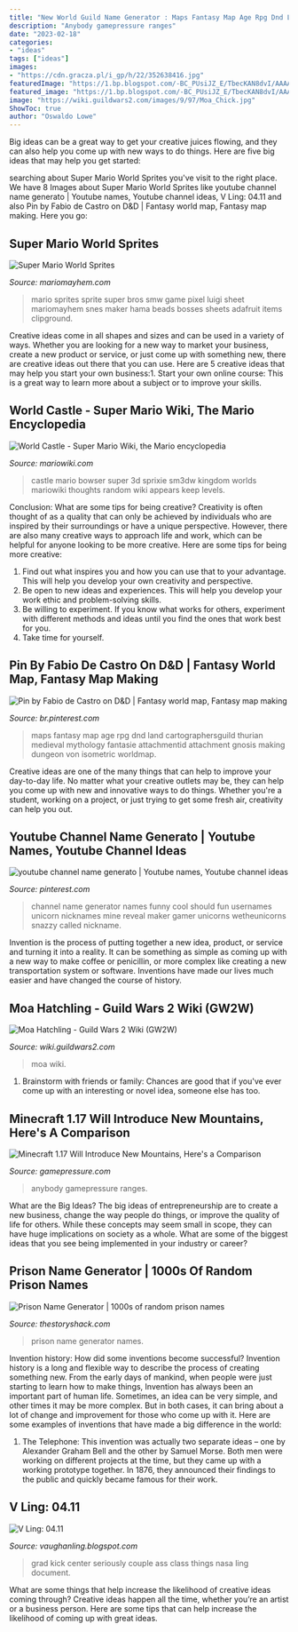```yaml
---
title: "New World Guild Name Generator : Maps Fantasy Map Age Rpg Dnd Land Cartographersguild Thurian Medieval Mythology Fantasie Attachmentid Attachment Gnosis Making Dungeon Von Isometric Worldmap"
description: "Anybody gamepressure ranges"
date: "2023-02-18"
categories:
- "ideas"
tags: ["ideas"]
images:
- "https://cdn.gracza.pl/i_gp/h/22/352638416.jpg"
featuredImage: "https://1.bp.blogspot.com/-BC_PUsiJZ_E/TbecKAN8dvI/AAAAAAAAEOQ/JpgJOgRrwoY/s1600/IMGP7998.JPG"
featured_image: "https://1.bp.blogspot.com/-BC_PUsiJZ_E/TbecKAN8dvI/AAAAAAAAEOQ/JpgJOgRrwoY/s1600/IMGP7998.JPG"
image: "https://wiki.guildwars2.com/images/9/97/Moa_Chick.jpg"
ShowToc: true
author: "Oswaldo Lowe"
---
```



Big ideas can be a great way to get your creative juices flowing, and they can also help you come up with new ways to do things. Here are five big ideas that may help you get started: 

	

		
searching about Super Mario World Sprites you've visit to the right place. We have 8 Images about Super Mario World Sprites like youtube channel name generato | Youtube names, Youtube channel ideas, V Ling: 04.11 and also Pin by Fabio de Castro on D&amp;D | Fantasy world map, Fantasy map making. Here you go:
		
    
## Super Mario World Sprites

<img loading=lazy src="https://www.mariomayhem.com/downloads/sprites/smw/smw_mario_sheet.png" onerror="this.onerror=null;this.src='https://tse2.mm.bing.net/th?id=OIP.mdzQFe9senoYdLS5H5CGiAAAAA&amp;pid=15.1';" alt="Super Mario World Sprites">

_Source: mariomayhem.com_

>mario sprites sprite super bros smw game pixel luigi sheet mariomayhem snes maker hama beads bosses sheets adafruit items clipground. 

	

Creative ideas come in all shapes and sizes and can be used in a variety of ways. Whether you are looking for a new way to market your business, create a new product or service, or just come up with something new, there are creative ideas out there that you can use. Here are 5 creative ideas that may help you start your own business:1. Start your own online course: This is a great way to learn more about a subject or to improve your skills.

    
## World Castle - Super Mario Wiki, The Mario Encyclopedia

<img loading=lazy src="https://www.mariowiki.com/images/thumb/3/3f/World_Castle_SM3DW.png/1200px-World_Castle_SM3DW.png" onerror="this.onerror=null;this.src='https://tse4.mm.bing.net/th?id=OIP.YN73FpmIMLYtppAcKzO3vAHaJI&amp;pid=15.1';" alt="World Castle - Super Mario Wiki, the Mario encyclopedia">

_Source: mariowiki.com_

>castle mario bowser super 3d sprixie sm3dw kingdom worlds mariowiki thoughts random wiki appears keep levels. 

	

Conclusion: What are some tips for being creative?
Creativity is often thought of as a quality that can only be achieved by individuals who are inspired by their surroundings or have a unique perspective. However, there are also many creative ways to approach life and work, which can be helpful for anyone looking to be more creative. Here are some tips for being more creative: 
1) Find out what inspires you and how you can use that to your advantage. This will help you develop your own creativity and perspective. 
2) Be open to new ideas and experiences. This will help you develop your work ethic and problem-solving skills. 
3) Be willing to experiment. If you know what works for others, experiment with different methods and ideas until you find the ones that work best for you. 
4) Take time for yourself.

    
## Pin By Fabio De Castro On D&amp;D | Fantasy World Map, Fantasy Map Making

<img loading=lazy src="https://i.pinimg.com/736x/46/17/01/461701c0428ca090767131094156c7f3--file-maps.jpg" onerror="this.onerror=null;this.src='https://tse2.mm.bing.net/th?id=OIP.RGcFLAxFH6UTJTaRJbaH7wHaFt&amp;pid=15.1';" alt="Pin by Fabio de Castro on D&amp;D | Fantasy world map, Fantasy map making">

_Source: br.pinterest.com_

>maps fantasy map age rpg dnd land cartographersguild thurian medieval mythology fantasie attachmentid attachment gnosis making dungeon von isometric worldmap. 

	

Creative ideas are one of the many things that can help to improve your day-to-day life. No matter what your creative outlets may be, they can help you come up with new and innovative ways to do things. Whether you're a student, working on a project, or just trying to get some fresh air, creativity can help you out.

    
## Youtube Channel Name Generato | Youtube Names, Youtube Channel Ideas

<img loading=lazy src="https://i.pinimg.com/736x/63/90/8a/63908ac1ef8b8c000e9b802af32a8621.jpg" onerror="this.onerror=null;this.src='https://tse3.mm.bing.net/th?id=OIP.Ur9SUhUIpv4O6ihMbFi4RQHaI8&amp;pid=15.1';" alt="youtube channel name generato | Youtube names, Youtube channel ideas">

_Source: pinterest.com_

>channel name generator names funny cool should fun usernames unicorn nicknames mine reveal maker gamer unicorns wetheunicorns snazzy called nickname. 

	

Invention is the process of putting together a new idea, product, or service and turning it into a reality. It can be something as simple as coming up with a new way to make coffee or penicillin, or more complex like creating a new transportation system or software. Inventions have made our lives much easier and have changed the course of history.

    
## Moa Hatchling - Guild Wars 2 Wiki (GW2W)

<img loading=lazy src="https://wiki.guildwars2.com/images/9/97/Moa_Chick.jpg" onerror="this.onerror=null;this.src='https://tse2.mm.bing.net/th?id=OIP.ct1soB7y9QBw7hgoJ0b8vgAAAA&amp;pid=15.1';" alt="Moa Hatchling - Guild Wars 2 Wiki (GW2W)">

_Source: wiki.guildwars2.com_

>moa wiki. 

	

1. Brainstorm with friends or family: Chances are good that if you've ever come up with an interesting or novel idea, someone else has too.

    
## Minecraft 1.17 Will Introduce New Mountains, Here&#039;s A Comparison

<img loading=lazy src="https://cdn.gracza.pl/i_gp/h/22/352638416.jpg" onerror="this.onerror=null;this.src='https://tse4.mm.bing.net/th?id=OIP.6Rmndslmy2AWpnHxAqJbSQHaEK&amp;pid=15.1';" alt="Minecraft 1.17 Will Introduce New Mountains, Here&#039;s a Comparison">

_Source: gamepressure.com_

>anybody gamepressure ranges. 

	

What are the Big Ideas?
The big ideas of entrepreneurship are to create a new business, change the way people do things, or improve the quality of life for others. While these concepts may seem small in scope, they can have huge implications on society as a whole. What are some of the biggest ideas that you see being implemented in your industry or career?

    
## Prison Name Generator | 1000s Of Random Prison Names

<img loading=lazy src="https://cdn.glitch.com/9322a585-38f1-4b3e-a05b-deda204323d6/prison-name-generator.png" onerror="this.onerror=null;this.src='https://tse3.mm.bing.net/th?id=OIP.aP6HWyb3PDxSYrmoAEPS7gHaLH&amp;pid=15.1';" alt="Prison Name Generator | 1000s of random prison names">

_Source: thestoryshack.com_

>prison name generator names. 

	

Invention history: How did some inventions become successful?
Invention history is a long and flexible way to describe the process of creating something new. From the early days of mankind, when people were just starting to learn how to make things, Invention has always been an important part of human life. Sometimes, an idea can be very simple, and other times it may be more complex. But in both cases, it can bring about a lot of change and improvement for those who come up with it. Here are some examples of inventions that have made a big difference in the world:
1. The Telephone: This invention was actually two separate ideas – one by Alexander Graham Bell and the other by Samuel Morse. Both men were working on different projects at the time, but they came up with a working prototype together. In 1876, they announced their findings to the public and quickly became famous for their work.


    
## V Ling: 04.11

<img loading=lazy src="https://1.bp.blogspot.com/-BC_PUsiJZ_E/TbecKAN8dvI/AAAAAAAAEOQ/JpgJOgRrwoY/s1600/IMGP7998.JPG" onerror="this.onerror=null;this.src='https://tse1.mm.bing.net/th?id=OIP.BIc2pbKWSxI3AIFUU-FbUAHaLI&amp;pid=15.1';" alt="V Ling: 04.11">

_Source: vaughanling.blogspot.com_

>grad kick center seriously couple ass class things nasa ling document. 

	

What are some things that help increase the likelihood of creative ideas coming through?
Creative ideas happen all the time, whether you’re an artist or a business person. Here are some tips that can help increase the likelihood of coming up with great ideas.

